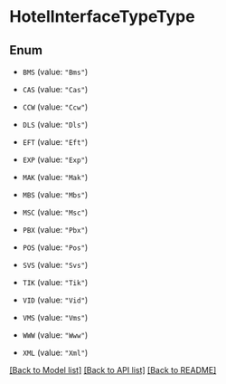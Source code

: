 # HotelInterfaceTypeType

## Enum


* `BMS` (value: `"Bms"`)

* `CAS` (value: `"Cas"`)

* `CCW` (value: `"Ccw"`)

* `DLS` (value: `"Dls"`)

* `EFT` (value: `"Eft"`)

* `EXP` (value: `"Exp"`)

* `MAK` (value: `"Mak"`)

* `MBS` (value: `"Mbs"`)

* `MSC` (value: `"Msc"`)

* `PBX` (value: `"Pbx"`)

* `POS` (value: `"Pos"`)

* `SVS` (value: `"Svs"`)

* `TIK` (value: `"Tik"`)

* `VID` (value: `"Vid"`)

* `VMS` (value: `"Vms"`)

* `WWW` (value: `"Www"`)

* `XML` (value: `"Xml"`)


[[Back to Model list]](../README.md#documentation-for-models) [[Back to API list]](../README.md#documentation-for-api-endpoints) [[Back to README]](../README.md)


